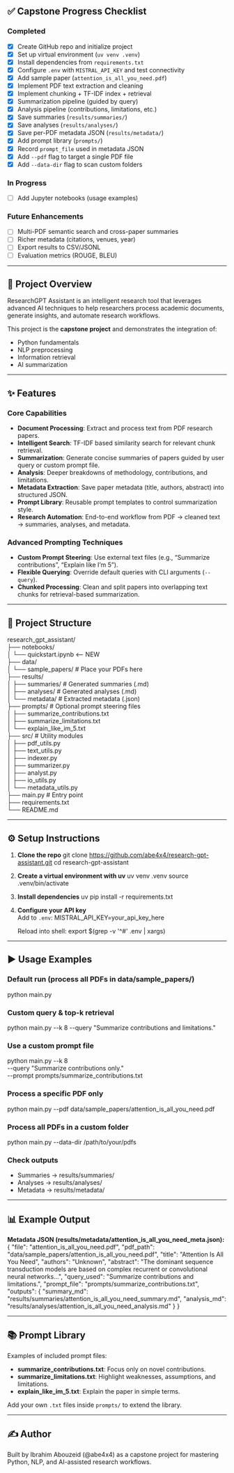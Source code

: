 ## ✅ Capstone Progress Checklist

### Completed
- [x] Create GitHub repo and initialize project
- [x] Set up virtual environment (`uv venv .venv`)
- [x] Install dependencies from `requirements.txt`
- [x] Configure `.env` with `MISTRAL_API_KEY` and test connectivity
- [x] Add sample paper (`attention_is_all_you_need.pdf`)
- [x] Implement PDF text extraction and cleaning
- [x] Implement chunking + TF-IDF index + retrieval
- [x] Summarization pipeline (guided by query)
- [x] Analysis pipeline (contributions, limitations, etc.)
- [x] Save summaries (`results/summaries/`)
- [x] Save analyses (`results/analyses/`)
- [x] Save per-PDF metadata JSON (`results/metadata/`)
- [x] Add prompt library (`prompts/`)
- [x] Record `prompt_file` used in metadata JSON
- [x] Add `--pdf` flag to target a single PDF file
- [x] Add `--data-dir` flag to scan custom folders

### In Progress
- [ ] Add Jupyter notebooks (usage examples)

### Future Enhancements
- [ ] Multi-PDF semantic search and cross-paper summaries
- [ ] Richer metadata (citations, venues, year)
- [ ] Export results to CSV/JSONL
- [ ] Evaluation metrics (ROUGE, BLEU)

---

## 📖 Project Overview

ResearchGPT Assistant is an intelligent research tool that leverages advanced AI techniques to help researchers process academic documents, generate insights, and automate research workflows.  

This project is the **capstone project** and demonstrates the integration of:
- Python fundamentals  
- NLP preprocessing  
- Information retrieval  
- AI summarization  

---

## ✨ Features

### Core Capabilities
- **Document Processing**: Extract and process text from PDF research papers.
- **Intelligent Search**: TF-IDF based similarity search for relevant chunk retrieval.
- **Summarization**: Generate concise summaries of papers guided by user query or custom prompt file.
- **Analysis**: Deeper breakdowns of methodology, contributions, and limitations.
- **Metadata Extraction**: Save paper metadata (title, authors, abstract) into structured JSON.
- **Prompt Library**: Reusable prompt templates to control summarization style.
- **Research Automation**: End-to-end workflow from PDF → cleaned text → summaries, analyses, and metadata.

### Advanced Prompting Techniques
- **Custom Prompt Steering**: Use external text files (e.g., “Summarize contributions”, “Explain like I’m 5”).
- **Flexible Querying**: Override default queries with CLI arguments (`--query`).
- **Chunked Processing**: Clean and split papers into overlapping text chunks for retrieval-based summarization.

---

## 📂 Project Structure

research_gpt_assistant/  
├── notebooks/  
│   └── quickstart.ipynb     <-- NEW  
├── data/  
│   └── sample_papers/       # Place your PDFs here  
├── results/  
│   ├── summaries/           # Generated summaries (.md)  
│   ├── analyses/            # Generated analyses (.md)  
│   └── metadata/            # Extracted metadata (.json)  
├── prompts/                 # Optional prompt steering files  
│   ├── summarize_contributions.txt  
│   ├── summarize_limitations.txt  
│   └── explain_like_im_5.txt  
├── src/                     # Utility modules  
│   ├── pdf_utils.py  
│   ├── text_utils.py  
│   ├── indexer.py  
│   ├── summarizer.py  
│   ├── analyst.py  
│   ├── io_utils.py  
│   └── metadata_utils.py  
├── main.py                  # Entry point  
├── requirements.txt  
└── README.md  

---

## ⚙️ Setup Instructions

1. **Clone the repo**
   git clone https://github.com/abe4x4/research-gpt-assistant.git
   cd research-gpt-assistant

2. **Create a virtual environment with uv**
   uv venv .venv
   source .venv/bin/activate

3. **Install dependencies**
   uv pip install -r requirements.txt

4. **Configure your API key**  
   Add to `.env`:
   MISTRAL_API_KEY=your_api_key_here

   Reload into shell:
   export $(grep -v '^#' .env | xargs)

---

## ▶️ Usage Examples

### Default run (process all PDFs in data/sample_papers/)
python main.py

### Custom query & top-k retrieval
python main.py --k 8 --query "Summarize contributions and limitations."

### Use a custom prompt file
python main.py --k 8 \
  --query "Summarize contributions only." \
  --prompt prompts/summarize_contributions.txt

### Process a specific PDF only
python main.py --pdf data/sample_papers/attention_is_all_you_need.pdf

### Process all PDFs in a custom folder
python main.py --data-dir /path/to/your/pdfs

### Check outputs
- Summaries → results/summaries/
- Analyses → results/analyses/
- Metadata → results/metadata/

---

## 📊 Example Output

**Metadata JSON (results/metadata/attention_is_all_you_need_meta.json):**
{
  "file": "attention_is_all_you_need.pdf",
  "pdf_path": "data/sample_papers/attention_is_all_you_need.pdf",
  "title": "Attention Is All You Need",
  "authors": "Unknown",
  "abstract": "The dominant sequence transduction models are based on complex recurrent or convolutional neural networks...",
  "query_used": "Summarize contributions and limitations.",
  "prompt_file": "prompts/summarize_contributions.txt",
  "outputs": {
    "summary_md": "results/summaries/attention_is_all_you_need_summary.md",
    "analysis_md": "results/analyses/attention_is_all_you_need_analysis.md"
  }
}

---

## 📚 Prompt Library

Examples of included prompt files:
- **summarize_contributions.txt**: Focus only on novel contributions.  
- **summarize_limitations.txt**: Highlight weaknesses, assumptions, and limitations.  
- **explain_like_im_5.txt**: Explain the paper in simple terms.  

Add your own `.txt` files inside `prompts/` to extend the library.

---

## ✍️ Author

Built by Ibrahim Abouzeid (@abe4x4) as a capstone project for mastering Python, NLP, and AI-assisted research workflows.
